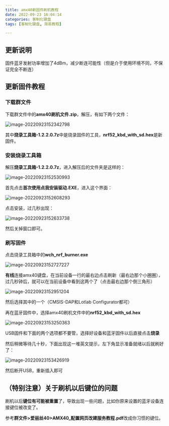 ```yaml
---
title: amx40新固件刷机教程
date: 2022-09-23 16:04:14
categories: 客制化键盘
tags: [客制化键盘, 简易教程]

---
```


## 更新说明

固件蓝牙发射功率增加了4dBm，减少断连可能性（但是介于使用环境不同，不保证完全不断连）

## 更新固件教程

### 下载群文件

下载群文件中的**amx40刷机文件.zip**，解压，有如下两个文件：

![image-20220923152342798](/images/amx40firmware/image-20220923152342798.png)

其中**烧录工具箱-1.2.2.0.7z**中是烧录固件的工具，**nrf52_kbd_with_sd.hex**是新固件。

### 安装烧录工具箱

解压**烧录工具箱-1.2.2.0.7z**，进入解压后的文件夹是这样的：

![image-20220923152530993](/images/amx40firmware/image-20220923152530993.png)

首先点击**首次使用点我安装驱动.EXE**，进入这个界面：

![image-20220923152608293](/images/amx40firmware/image-20220923152608293.png)

点击安装，过几秒出现：

![image-20220923152633738](/images/amx40firmware/image-20220923152633738.png)

然后关掉窗口即可。

### 刷写固件

点击烧录工具箱中的**wch_nrf_burner.exe**

![image-20220923152727227](/images/amx40firmware/image-20220923152727227.png)

**有线**连接amx40键盘，在当前设备一行的最右边点击刷新（最右边那个小圈圈），过几秒钟后，就可以在当前设备中看到这两个了（点击最右边那个倒三角形）

![image-20220923152951204](/images/amx40firmware/image-20220923152951204.png)

然后选择其中的一个（CMSIS-DAP和Lotlab Configurator都可）

再在蓝牙固件中，选择amx40刷机文件中的**nrf52_kbd_with_sd.hex**

![image-20220923153250363](/images/amx40firmware/image-20220923153250363.png)

USB固件和下面的两个选项都不要管，选择好设备和蓝牙固件以后直接点击**烧录**

然后稍微等待几十秒，下面出现这一堆英文提示，左下角显示准备就绪以后就刷好了：

![image-20220923153426919](/images/amx40firmware/image-20220923153426919.png)

然后断开USB，重新插入即可

## （特别注意）关于刷机以后键位的问题

刷机以后**键位有可能被重置**了，导致出现一些问题，比如你原来设置的蓝牙设备连接键位被改变了。

参考**群文件>爱丽丝40>AMX40_配置网页改建服务教程.pdf**改成你习惯的键位。

